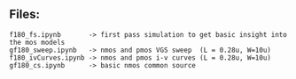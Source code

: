 ## Files:

`f180_fs.ipynb       -> first pass simulation to get basic insight into the mos models` <br>
`gf180_sweep.ipynb   -> nmos and pmos VGS sweep  (L = 0.28u, W=10u)` <br>
`f180_ivCurves.ipynb -> nmos and pmos i-v curves (L = 0.28u, W=10u)` <br>
`gf180_cs.ipynb      -> basic nmos common source`     <br>

